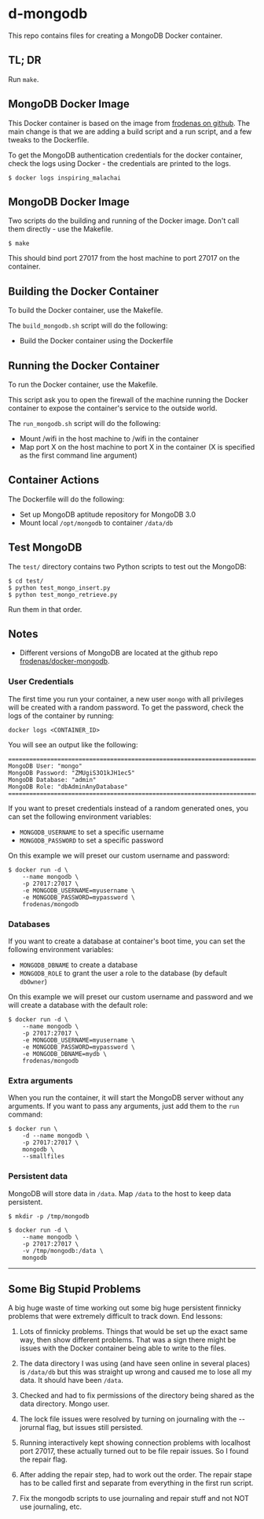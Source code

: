 # d-mongodb

This repo contains files for creating a MongoDB Docker container.

## TL; DR

Run `make`.

## MongoDB Docker Image

This Docker container is based on the image from 
[frodenas on github](https://github.com/frodenas/docker-mongodb/).
The main change is that we are adding a build script and a run script,
and a few tweaks to the Dockerfile.

To get the MongoDB authentication credentials for the docker container,
check the logs using Docker - the credentials are printed to the logs.

```
$ docker logs inspiring_malachai
```

## MongoDB Docker Image

Two scripts do the building and running of the Docker image.
Don't call them directly - use the Makefile.

```
$ make
```

This should bind port 27017 from the host machine 
to port 27017 on the container.

## Building the Docker Container

To build the Docker container, use the Makefile.

The `build_mongodb.sh` script will do the following:
* Build the Docker container using the Dockerfile

## Running the Docker Container

To run the Docker container, use the Makefile.

This script ask you to open the firewall of the machine
running the Docker container to expose the 
container's service to the outside world.

The `run_mongodb.sh` script will do the following:
* Mount /wifi in the host machine to /wifi in the container
* Map port X on the host machine to port X in the container (X is specified as the first command line argument)

## Container Actions

The Dockerfile will do the following:
* Set up MongoDB aptitude repository for MongoDB 3.0
* Mount local `/opt/mongodb` to container `/data/db`

## Test MongoDB

The `test/` directory contains two Python scripts to test out the MongoDB:

```
$ cd test/
$ python test_mongo_insert.py
$ python test_mongo_retrieve.py
```

Run them in that order.

## Notes

* Different versions of MongoDB are located at the github repo [frodenas/docker-mongodb](https://github.com/frodenas/docker-mongodb/branches).

### User Credentials

The first time you run your container,  a new user `mongo` with all privileges will be created with a random password.
To get the password, check the logs of the container by running:

```
docker logs <CONTAINER_ID>
```

You will see an output like the following:

```
========================================================================
MongoDB User: "mongo"
MongoDB Password: "ZMUgiS3O1kJH1ec5"
MongoDB Database: "admin"
MongoDB Role: "dbAdminAnyDatabase"
========================================================================
```

If you want to preset credentials instead of a random generated ones, you can set the following environment variables:

* `MONGODB_USERNAME` to set a specific username
* `MONGODB_PASSWORD` to set a specific password

On this example we will preset our custom username and password:

```
$ docker run -d \
    --name mongodb \
    -p 27017:27017 \
    -e MONGODB_USERNAME=myusername \
    -e MONGODB_PASSWORD=mypassword \
    frodenas/mongodb
```

### Databases

If you want to create a database at container's boot time, you can set the following environment variables:

* `MONGODB_DBNAME` to create a database
* `MONGODB_ROLE` to grant the user a role to the database (by default `dbOwner`)

On this example we will preset our custom username and password and we will create a database with the default role:

```
$ docker run -d \
    --name mongodb \
    -p 27017:27017 \
    -e MONGODB_USERNAME=myusername \
    -e MONGODB_PASSWORD=mypassword \
    -e MONGODB_DBNAME=mydb \
    frodenas/mongodb
```

### Extra arguments

When you run the container, it will start the 
MongoDB server without any arguments. 
If you want to pass any arguments,
just add them to the `run` command:

```
$ docker run \
	-d --name mongodb \
	-p 27017:27017 \
	mongodb \
	--smallfiles
```

### Persistent data

MongoDB will store data in `/data`.
Map `/data` to the host to keep data persistent.

```
$ mkdir -p /tmp/mongodb

$ docker run -d \
    --name mongodb \
    -p 27017:27017 \
    -v /tmp/mongodb:/data \
    mongodb
```



---


## Some Big Stupid Problems

A big huge waste of time working out some
big huge persistent finnicky problems that were
extremely difficult to track down. End lessons:

1. Lots of finnicky problems. Things that would
be set up the exact same way, then show different 
problems. That was a sign there might be issues
with the Docker container being able to write to 
the files. 

2. The data directory I was using (and have seen 
online in several places) is `/data/db` but this 
was straight up wrong and caused me to lose all 
my data. It should have been `/data`.

3. Checked and had to fix permissions of the directory
being shared as the data directory. Mongo user.

4. The lock file issues were resolved by turning 
on journaling with the --jorurnal flag, but issues
still persisted.

5. Running interactively kept showing connection problems
with localhost port 27017, these actually turned out to
be file repair issues. So I found the repair flag.

6. After adding the repair step, had to work out 
the order. The repair stape has to be called first
and separate from everything in the first run
script.

7. Fix the mongodb scripts to use journaling
and repair stuff and not NOT use journaling, etc.




